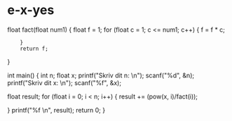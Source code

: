 # e-x-yes
float fact(float num1) {
    float f = 1;
      for (float c = 1; c <= num1; c++) {
        f = f * c;

        }
        return f;

}

int main() {
  int n;
  float x;
  printf("Skriv dit n: \n");
  scanf("%d", &n);
  printf("Skriv dit x: \n");
  scanf("%f", &x);

  float result;
  for (float i = 0; i < n; i++) {
    result += (pow(x, i)/fact(i));

  }
  printf("%f \n", result);
  return 0;
}
